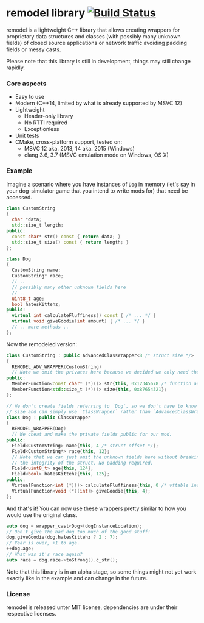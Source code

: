 remodel library [![Build Status](https://travis-ci.org/zyantific/remodel.svg?branch=master)](https://travis-ci.org/zyantific/remodel)
===============

remodel is a lightweight C++ library that allows creating wrappers for
proprietary data structures and classes (with possibly many unknown fields)
of closed source applications or network traffic avoiding padding fields or
messy casts.

Please note that this library is still in development, things may still change
rapidly.

### Core aspects
- Easy to use
- Modern (C++14, limited by what is already supported by MSVC 12)
- Lightweight
  - Header-only library
  - No RTTI required
  - Exceptionless
- Unit tests
- CMake, cross-platform support, tested on:
  - MSVC 12 aka. 2013, 14 aka. 2015 (Windows)
  - clang 3.6, 3.7 (MSVC emulation mode on Windows, OS X)

### Example
Imagine a scenario where you have instances of `Dog` in memory (let's say in
your dog-simulator game that you intend to write mods for) that need be
accessed.

```c++
class CustomString
{
  char *data;
  std::size_t length;
public:
  const char* str() const { return data; }
  std::size_t size() const { return length; }
};

class Dog
{
  CustomString name;
  CustomString* race;
  // ..
  // possibly many other unknown fields here
  // ..
  uint8_t age;
  bool hatesKittehz;
public:
  virtual int calculateFluffiness() const { /* ... */ }
  virtual void giveGoodie(int amount) { /* ... */ }
  // .. more methods ..
};
```

Now the remodeled version:
```c++
class CustomString : public AdvancedClassWrapper<8 /* struct size */>
{
  REMODEL_ADV_WRAPPER(CustomString)
  // Note we omit the privates here because we decided we only need the methods.
public:
  MemberFunction<const char* (*)()> str{this, 0x12345678 /* function addr */};
  MemberFunction<std::size_t (*)()> size{this, 0x87654321};
};

// We don't create fields referring to `Dog`, so we don't have to know its
// size and can simply use `ClassWrapper` rather than `AdvancedClassWrapper`.
class Dog : public ClassWrapper
{
  REMODEL_WRAPPER(Dog)
  // We cheat and make the private fields public for our mod.
public:
  Field<CustomString> name{this, 4 /* struct offset */};
  Field<CustomString*> race{this, 12};
  // Note that we can just omit the unknown fields here without breaking
  // the integrity of the struct. No padding required.
  Field<uint8_t> age{this, 124};
  Field<bool> hatesKittehz{this, 125};
public:
  VirtualFunction<int (*)()> calculateFluffiness{this, 0 /* vftable index */};
  VirtualFunction<void (*)(int)> giveGoodie{this, 4};
};
```

And that's it! You can now use these wrappers pretty similar to how you would
use the original class.
```c++
auto dog = wrapper_cast<Dog>(dogInstanceLocation);
// Don't give the bad dog too much of the good stuff!
dog.giveGoodie(dog.hatesKittehz ? 2 : 7);
// Year is over, +1 to age.
++dog.age;
// What was it's race again?
auto race = dog.race->toStrong().c_str();
```

Note that this library is in an alpha stage, so some things might not yet work
exactly like in the example and can change in the future.

### License
remodel is released unter MIT license, dependencies are under their
respective licenses.
